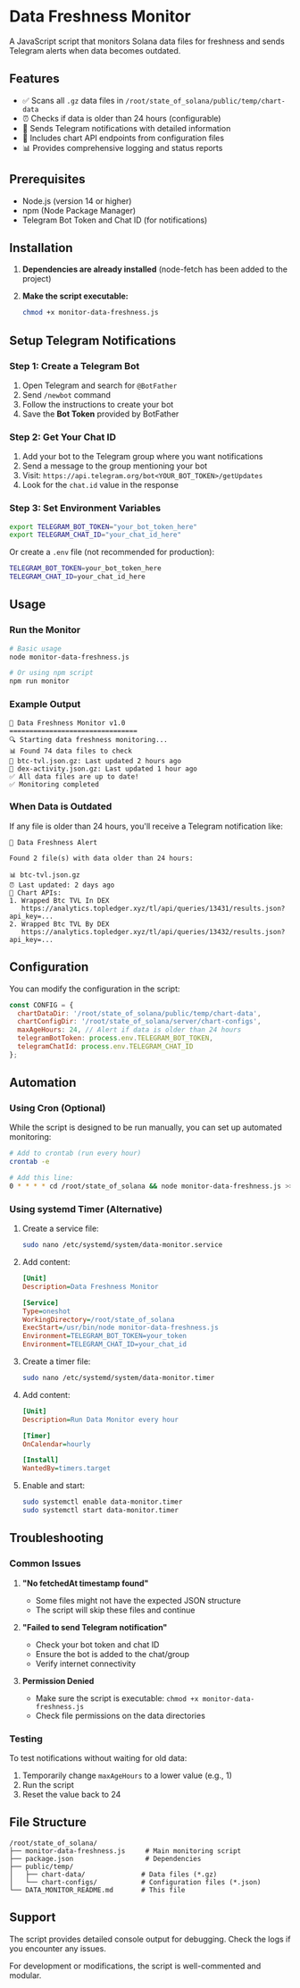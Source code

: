 # Data Freshness Monitor

A JavaScript script that monitors Solana data files for freshness and sends Telegram alerts when data becomes outdated.

## Features

- ✅ Scans all `.gz` data files in `/root/state_of_solana/public/temp/chart-data`
- ⏰ Checks if data is older than 24 hours (configurable)
- 📱 Sends Telegram notifications with detailed information
- 🔗 Includes chart API endpoints from configuration files
- 📊 Provides comprehensive logging and status reports

## Prerequisites

- Node.js (version 14 or higher)
- npm (Node Package Manager)
- Telegram Bot Token and Chat ID (for notifications)

## Installation

1. **Dependencies are already installed** (node-fetch has been added to the project)

2. **Make the script executable:**
   ```bash
   chmod +x monitor-data-freshness.js
   ```

## Setup Telegram Notifications

### Step 1: Create a Telegram Bot

1. Open Telegram and search for `@BotFather`
2. Send `/newbot` command
3. Follow the instructions to create your bot
4. Save the **Bot Token** provided by BotFather

### Step 2: Get Your Chat ID

1. Add your bot to the Telegram group where you want notifications
2. Send a message to the group mentioning your bot
3. Visit: `https://api.telegram.org/bot<YOUR_BOT_TOKEN>/getUpdates`
4. Look for the `chat.id` value in the response

### Step 3: Set Environment Variables

```bash
export TELEGRAM_BOT_TOKEN="your_bot_token_here"
export TELEGRAM_CHAT_ID="your_chat_id_here"
```

Or create a `.env` file (not recommended for production):
```bash
TELEGRAM_BOT_TOKEN=your_bot_token_here
TELEGRAM_CHAT_ID=your_chat_id_here
```

## Usage

### Run the Monitor

```bash
# Basic usage
node monitor-data-freshness.js

# Or using npm script
npm run monitor
```

### Example Output

```
🚀 Data Freshness Monitor v1.0
================================
🔍 Starting data freshness monitoring...
📊 Found 74 data files to check
📄 btc-tvl.json.gz: Last updated 2 hours ago
📄 dex-activity.json.gz: Last updated 1 hour ago
✅ All data files are up to date!
✅ Monitoring completed
```

### When Data is Outdated

If any file is older than 24 hours, you'll receive a Telegram notification like:

```
🚨 Data Freshness Alert

Found 2 file(s) with data older than 24 hours:

📊 btc-tvl.json.gz
⏰ Last updated: 2 days ago
🔗 Chart APIs:
1. Wrapped Btc TVL In DEX
   https://analytics.topledger.xyz/tl/api/queries/13431/results.json?api_key=...
2. Wrapped Btc TVL By DEX
   https://analytics.topledger.xyz/tl/api/queries/13432/results.json?api_key=...
```

## Configuration

You can modify the configuration in the script:

```javascript
const CONFIG = {
  chartDataDir: '/root/state_of_solana/public/temp/chart-data',
  chartConfigDir: '/root/state_of_solana/server/chart-configs',
  maxAgeHours: 24, // Alert if data is older than 24 hours
  telegramBotToken: process.env.TELEGRAM_BOT_TOKEN,
  telegramChatId: process.env.TELEGRAM_CHAT_ID
};
```

## Automation

### Using Cron (Optional)

While the script is designed to be run manually, you can set up automated monitoring:

```bash
# Add to crontab (run every hour)
crontab -e

# Add this line:
0 * * * * cd /root/state_of_solana && node monitor-data-freshness.js >> data_monitor.log 2>&1
```

### Using systemd Timer (Alternative)

1. Create a service file:
   ```bash
   sudo nano /etc/systemd/system/data-monitor.service
   ```

2. Add content:
   ```ini
   [Unit]
   Description=Data Freshness Monitor
   
   [Service]
   Type=oneshot
   WorkingDirectory=/root/state_of_solana
   ExecStart=/usr/bin/node monitor-data-freshness.js
   Environment=TELEGRAM_BOT_TOKEN=your_token
   Environment=TELEGRAM_CHAT_ID=your_chat_id
   ```

3. Create a timer file:
   ```bash
   sudo nano /etc/systemd/system/data-monitor.timer
   ```

4. Add content:
   ```ini
   [Unit]
   Description=Run Data Monitor every hour
   
   [Timer]
   OnCalendar=hourly
   
   [Install]
   WantedBy=timers.target
   ```

5. Enable and start:
   ```bash
   sudo systemctl enable data-monitor.timer
   sudo systemctl start data-monitor.timer
   ```

## Troubleshooting

### Common Issues

1. **"No fetchedAt timestamp found"**
   - Some files might not have the expected JSON structure
   - The script will skip these files and continue

2. **"Failed to send Telegram notification"**
   - Check your bot token and chat ID
   - Ensure the bot is added to the chat/group
   - Verify internet connectivity

3. **Permission Denied**
   - Make sure the script is executable: `chmod +x monitor-data-freshness.js`
   - Check file permissions on the data directories

### Testing

To test notifications without waiting for old data:

1. Temporarily change `maxAgeHours` to a lower value (e.g., 1)
2. Run the script
3. Reset the value back to 24

## File Structure

```
/root/state_of_solana/
├── monitor-data-freshness.js     # Main monitoring script
├── package.json                  # Dependencies
├── public/temp/
│   ├── chart-data/              # Data files (*.gz)
│   └── chart-configs/           # Configuration files (*.json)
└── DATA_MONITOR_README.md       # This file
```

## Support

The script provides detailed console output for debugging. Check the logs if you encounter any issues.

For development or modifications, the script is well-commented and modular. 